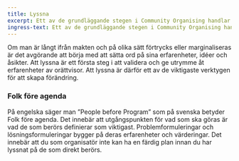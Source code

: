 ```yaml
---
title: Lyssna
excerpt: Ett av de grundläggande stegen i Community Organising handlar om att lyssna.
ingress-text: Ett av de grundläggande stegen i Community Organising handlar om att lyssna.
---
```


Om man är långt ifrån makten
och på olika sätt förtrycks eller marginaliseras är
det avgörande att börja med att sätta ord på sina
erfarenheter, idéer och åsikter. Att lyssna är ett första
steg i att validera och ge utrymme åt erfarenheter av
orättvisor. Att lyssna är därför ett av de viktigaste
verktygen för att skapa förändring.

### Folk före agenda
På engelska säger man ”People before Program” som på
svenska betyder Folk före agenda. Det innebär att
utgångspunkten för vad som ska göras är vad de som
berörs definierar som viktigast. Problemformuleringar och
lösningsformuleringar bygger på deras erfarenheter och
värderingar. Det innebär att du som organisatör inte kan
ha en färdig plan innan du har lyssnat på de som direkt
berörs.
